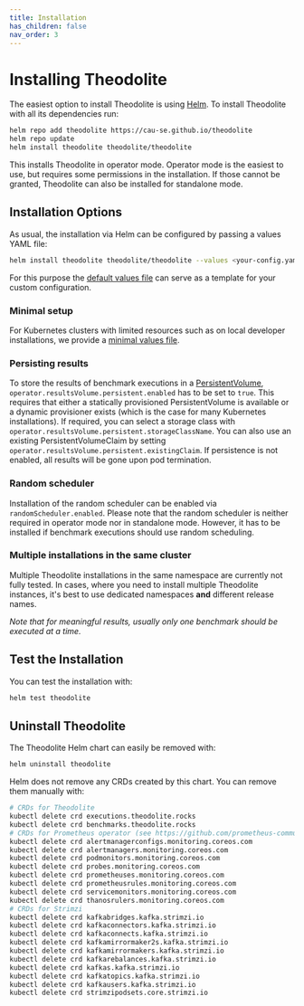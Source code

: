 ```yaml
---
title: Installation
has_children: false
nav_order: 3
---
```


# Installing Theodolite

The easiest option to install Theodolite is using [Helm](https://helm.sh).
To install Theodolite with all its dependencies run:

```sh
helm repo add theodolite https://cau-se.github.io/theodolite
helm repo update
helm install theodolite theodolite/theodolite
```

This installs Theodolite in operator mode. Operator mode is the easiest to use, but requires some permissions in the installation. If those cannot be granted, Theodolite can also be installed for standalone mode. 


## Installation Options

As usual, the installation via Helm can be configured by passing a values YAML file:

```sh
helm install theodolite theodolite/theodolite --values <your-config.yaml>
```

For this purpose the [default values file](https://github.com/cau-se/theodolite/blob/main/helm/values.yaml) can serve as a template for your custom configuration.

### Minimal setup

For Kubernetes clusters with limited resources such as on local developer installations, we provide a [minimal values file](https://github.com/cau-se/theodolite/blob/main/helm/preconfigs/minimal.yaml).

### Persisting results

To store the results of benchmark executions in a [PersistentVolume](https://kubernetes.io/docs/concepts/storage/persistent-volumes), `operator.resultsVolume.persistent.enabled` has to be set to `true`. This requires that either a statically provisioned PersistentVolume is available or a dynamic provisioner exists (which is the case for many Kubernetes installations). If required, you can select a storage class with `operator.resultsVolume.persistent.storageClassName`.
You can also use an existing PersistentVolumeClaim by setting `operator.resultsVolume.persistent.existingClaim`.
If persistence is not enabled, all results will be gone upon pod termination.

### Random scheduler

Installation of the random scheduler can be enabled via `randomScheduler.enabled`. Please note that the random scheduler is neither required in operator mode nor in standalone mode. However, it has to be installed if benchmark executions should use random scheduling.

<!-- **TODO:** link-->

### Multiple installations in the same cluster

Multiple Theodolite installations in the same namespace are currently not fully tested.
In cases, where you need to install multiple Theodolite instances, it's best to use dedicated namespaces **and** different release names.

*Note that for meaningful results, usually only one benchmark should be executed at a time.*


## Test the Installation

You can test the installation with:

```sh
helm test theodolite
```


## Uninstall Theodolite

The Theodolite Helm chart can easily be removed with:

```sh
helm uninstall theodolite
```

Helm does not remove any CRDs created by this chart. You can remove them manually with:

```sh
# CRDs for Theodolite
kubectl delete crd executions.theodolite.rocks
kubectl delete crd benchmarks.theodolite.rocks
# CRDs for Prometheus operator (see https://github.com/prometheus-community/helm-charts/tree/main/charts/kube-prometheus-stack#uninstall-chart)
kubectl delete crd alertmanagerconfigs.monitoring.coreos.com
kubectl delete crd alertmanagers.monitoring.coreos.com
kubectl delete crd podmonitors.monitoring.coreos.com
kubectl delete crd probes.monitoring.coreos.com
kubectl delete crd prometheuses.monitoring.coreos.com
kubectl delete crd prometheusrules.monitoring.coreos.com
kubectl delete crd servicemonitors.monitoring.coreos.com
kubectl delete crd thanosrulers.monitoring.coreos.com
# CRDs for Strimzi
kubectl delete crd kafkabridges.kafka.strimzi.io
kubectl delete crd kafkaconnectors.kafka.strimzi.io
kubectl delete crd kafkaconnects.kafka.strimzi.io
kubectl delete crd kafkamirrormaker2s.kafka.strimzi.io
kubectl delete crd kafkamirrormakers.kafka.strimzi.io
kubectl delete crd kafkarebalances.kafka.strimzi.io
kubectl delete crd kafkas.kafka.strimzi.io
kubectl delete crd kafkatopics.kafka.strimzi.io
kubectl delete crd kafkausers.kafka.strimzi.io
kubectl delete crd strimzipodsets.core.strimzi.io
```
